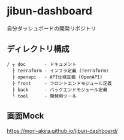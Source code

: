 # jibun-dashboard
自分ダッシュボードの開発リポジトリ

## ディレクトリ構成
```
/ ┬ doc       - ドキュメント
  ├ terraform - インフラ定義 (Terraform)
  ├ openapi   - API仕様定義 (OpenAPI)
  ├ front     - フロントエンドモジュール定義
  ├ back      - バックエンドモジュール定義
  └ tool      - 開発用ツール
```

## 画面Mock
https://mori-akira.github.io/jibun-dashboard/
